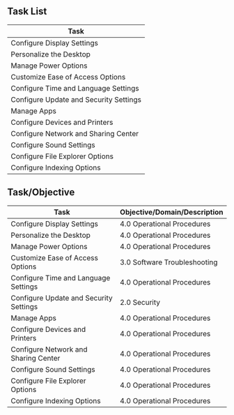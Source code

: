 

## Task List


| Task                           |
|--------------------------------|
| Configure Display Settings     |
| Personalize the Desktop        |
| Manage Power Options           |
| Customize Ease of Access Options |
| Configure Time and Language Settings |
| Configure Update and Security Settings |
| Manage Apps                    |
| Configure Devices and Printers |
| Configure Network and Sharing Center |
| Configure Sound Settings       |
| Configure File Explorer Options|
| Configure Indexing Options     |






## Task/Objective


| Task                           | Objective/Domain/Description                                      |
|--------------------------------|------------------------------------------------------------------|
| Configure Display Settings     | 4.0 Operational Procedures                                            |
| Personalize the Desktop        | 4.0 Operational Procedures                                            |
| Manage Power Options           | 4.0 Operational Procedures                                            |
| Customize Ease of Access Options | 3.0 Software Troubleshooting                                        |
| Configure Time and Language Settings | 4.0 Operational Procedures                                      |
| Configure Update and Security Settings | 2.0 Security                                                  |
| Manage Apps                    | 4.0 Operational Procedures                                            |
| Configure Devices and Printers | 4.0 Operational Procedures                                            |
| Configure Network and Sharing Center | 4.0 Operational Procedures                                      |
| Configure Sound Settings       | 4.0 Operational Procedures                                            |
| Configure File Explorer Options| 4.0 Operational Procedures                                            |
| Configure Indexing Options     | 4.0 Operational Procedures                                            |




